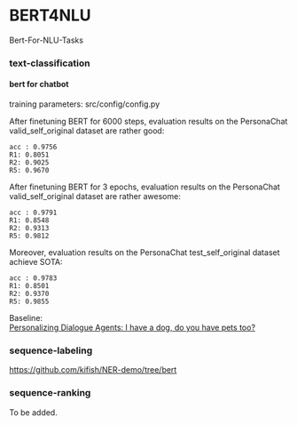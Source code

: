 # BERT4NLU
Bert-For-NLU-Tasks


### text-classification


#### bert for chatbot

training parameters: src/config/config.py

After finetuning BERT for 6000 steps, evaluation results on the PersonaChat valid_self_original dataset are rather good:
```
acc : 0.9756
R1: 0.8051
R2: 0.9025
R5: 0.9670
```

After finetuning BERT for 3 epochs, evaluation results on the PersonaChat valid_self_original dataset are rather awesome:
```
acc : 0.9791
R1: 0.8548
R2: 0.9313
R5: 0.9812
```

Moreover, evaluation results on the PersonaChat test_self_original dataset achieve SOTA:
```
acc : 0.9783
R1: 0.8501
R2: 0.9370
R5: 0.9855
```


Baseline:      
[Personalizing Dialogue Agents: I have a dog, do you have pets too?
](https://arxiv.org/abs/1801.07243)





### sequence-labeling

https://github.com/kifish/NER-demo/tree/bert


### sequence-ranking
To be added.



